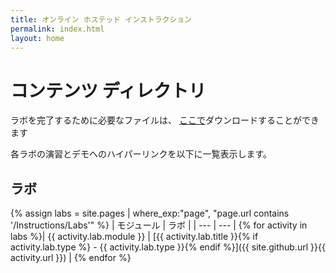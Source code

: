 ```yaml
---
title: オンライン ホステッド インストラクション
permalink: index.html
layout: home
---
```


# コンテンツ ディレクトリ

ラボを完了するために必要なファイルは、 [ここで](https://github.com/MicrosoftLearning/AZ-304JA-Microsoft-Azure-Architect-Design/archive/master.zip)ダウンロードすることができます

各ラボの演習とデモへのハイパーリンクを以下に一覧表示します。

## ラボ

{% assign labs = site.pages | where_exp:"page", "page.url contains '/Instructions/Labs'" %}
| モジュール | ラボ |
| --- | --- | 
{% for activity in labs  %}| {{ activity.lab.module }} | [{{ activity.lab.title }}{% if activity.lab.type %} - {{ activity.lab.type }}{% endif %}]({{ site.github.url }}{{ activity.url }}) |
{% endfor %}

